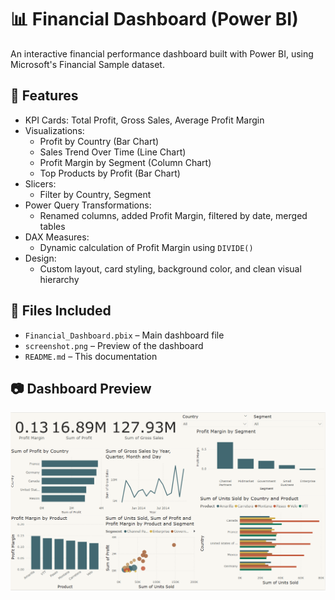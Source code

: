 # 📊 Financial Dashboard (Power BI)

An interactive financial performance dashboard built with Power BI, using Microsoft's Financial Sample dataset.

## 🔧 Features

- KPI Cards: Total Profit, Gross Sales, Average Profit Margin
- Visualizations:
  - Profit by Country (Bar Chart)
  - Sales Trend Over Time (Line Chart)
  - Profit Margin by Segment (Column Chart)
  - Top Products by Profit (Bar Chart)
- Slicers:
  - Filter by Country, Segment
- Power Query Transformations:
  - Renamed columns, added Profit Margin, filtered by date, merged tables
- DAX Measures:
  - Dynamic calculation of Profit Margin using `DIVIDE()`
- Design:
  - Custom layout, card styling, background color, and clean visual hierarchy

## 📂 Files Included

- `Financial_Dashboard.pbix` – Main dashboard file
- `screenshot.png` – Preview of the dashboard
- `README.md` – This documentation

## 📷 Dashboard Preview

![screenshot](dashboard.png)

